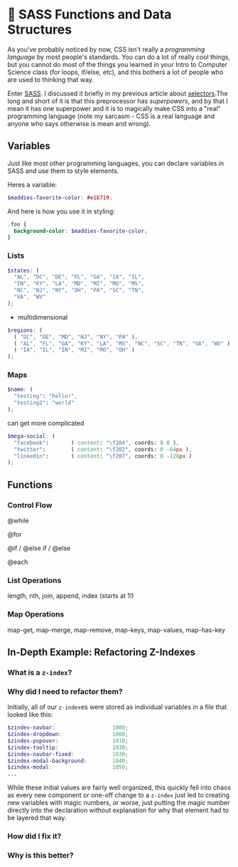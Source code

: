 # :wrench: SASS Functions and Data Structures

As you've probably noticed by now, CSS isn't really a *programming language* by most people's standards. You can do a lot of really cool things, but you cannot do most of the things you learned in your Intro to Computer Science class (for loops, if/else, etc), and this bothers a lot of people who are used to thinking that way.

Enter [SASS](http://sass-lang.com/). I discussed it briefly in my previous article about [selectors](3_sass-selectors.md).The long and short of it is that this preprocessor has *superpowers*, and by that I mean it has one superpower and it is to magically make CSS into a "real" programming language (note my sarcasm - CSS is a real language and anyone who says otherwise is mean and wrong).

## Variables

Just like most other programming languages, you can declare variables in SASS and use them to style elements.

Heres a variable:

```scss
$maddies-favorite-color: #e1b719;
```

And here is how you use it in styling:

```scss
.foo {
  background-color: $maddies-favorite-color;
}
```

### Lists

```scss
$states: (
  "AL", "DC", "DE", "FL", "GA", "IA", "IL",
  "IN", "KY", "LA", "MD", "MI", "MO", "MS",
  "NC", "NJ", "NY", "OH", "PA", "SC", "TN",
  "VA", "WV"
);
```

+ multidimensional

```scss
$regions: (
  ( "DC", "DE", "MD", "NJ", "NY", "PA" ),
  ( "AL", "FL", "GA", "KY", "LA", "MS", "NC", "SC", "TN", "VA", "WV" ),
  ( "IA", "IL", "IN", "MI", "MO", "OH" )
);
```

### Maps

<!-- Come up with better example -->
```scss
$name: (
  "testing": "hello!",
  "testing2": "world"
);
```

can get more complicated

```scss
$mega-social: (
  "facebook":		( content: "\f204", coords: 0 0 ),
  "twitter":		( content: "\f202", coords: 0 -64px ),
  "linkedin":		( content: "\f207", coords: 0 -128px )
);
```

## Functions

### Control Flow

@while

@for

@if / @else if / @else

@each

### List Operations

length, nth, join, append, index (starts at 1!)

### Map Operations

map-get, map-merge, map-remove, map-keys, map-values, map-has-key

## In-Depth Example: Refactoring Z-Indexes

### What is a `z-index`?

### Why did I need to refactor them?

Initially, all of our `z-index`es were stored as individual variables in a file that looked like this:

```scss
$zindex-navbar:                  1000;		
$zindex-dropdown:                1000;		
$zindex-popover:                 1010;		
$zindex-tooltip:                 1030;		
$zindex-navbar-fixed:            1030;		
$zindex-modal-background:        1040;		
$zindex-modal:                   1050;
...
```

While these initial values are fairly well organized, this quickly fell into chaos as every new component or one-off change to a `z-index` just led to creating new variables with magic numbers, or worse, just putting the magic number directly into the declaration without explanation for why that element had to be layered that way.

### How did I fix it?

### Why is this better?
